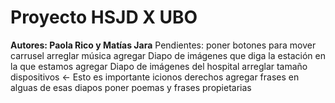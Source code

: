 # Proyecto HSJD X UBO 
**Autores: Paola Rico y Matías Jara**
Pendientes: 
   poner botones para mover carrusel
   arreglar música
   agregar Diapo de imágenes que diga la estación en la que estamos
   agregar Diapo de imágenes del hospital 
   arreglar tamaño dispositivos <- Esto es importante
   icionos derechos 
   agregar frases en alguas de esas diapos
   poner poemas y frases propietarias
